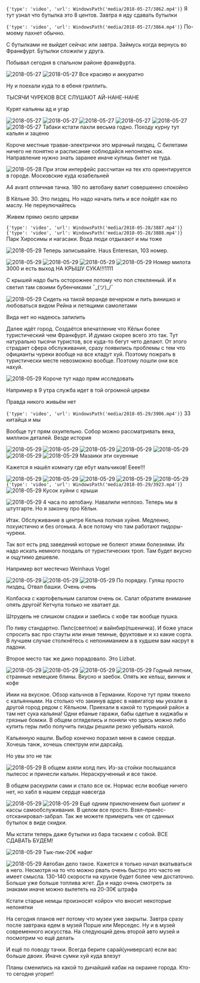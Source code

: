 ```{'type': 'video', 'url': WindowsPath('media/2018-05-27/3862.mp4')}```
Я тут узнал что бутылка это 8 центов. Завтра я иду сдавать бутылки 

```{'type': 'video', 'url': WindowsPath('media/2018-05-27/3864.mp4')}```
По-моему пахнет обычно. 

С бутылками не выйдет сейчас или завтра. Займусь когда вернусь во Франкфурт. Бутылки сложили у друга. 

Побывал сегодня в спальном районе франкфурта. 

![2018-05-27](media/3868.jpg "Boris T")
![2018-05-27](media/3869.jpg "Boris T")
Все красиво и аккуратно 

Ну и поехали куда то в ебеня гриллить. 

ТЫСЯЧИ ЧУРЕКОВ ВСЕ СЛУШАЮТ АЙ-НАНЕ-НАНЕ 

Курят кальяны ад и угар 

![2018-05-27](media/3874.jpg "Boris T")
![2018-05-27](media/3875.jpg "Boris T")
![2018-05-27](media/3876.jpg "Boris T")
![2018-05-27](media/3877.jpg "Boris T")
![2018-05-27](media/3878.jpg "Boris T")
![2018-05-27](media/3879.jpg "Boris T")
Табаки кстати пахли весьма годно. Походу курну тут кальян и заценю 

Короче местные травае-электрички это мрачный пиздец. С билетами ничего не понятно и расписание соблюдайся непонятно как. Направление нужно знать заранее иначе купишь билет не туда. 

![2018-05-28](media/3882.jpg "Boris T")
При этом интерфейс рассчитан на тех кто ориентируется в городе. Московские куда юзабельней 

A4 avant отличная тачка. 180 по автобану валит совершенно спокойно 

В Кёльне 30. Это пиздец. Но надо начать пить и все пойдёт как по маслу. Не переулючайтесь 

Живем прямо около церкви 

```{'type': 'video', 'url': WindowsPath('media/2018-05-28/3887.mp4')}```
```{'type': 'video', 'url': WindowsPath('media/2018-05-28/3888.mp4')}```
Парк Хиросимы и нагасаки. Вода люди отдыхают и мы тоже 

![2018-05-29](media/3890.jpg "Boris T")
Теперь записывайте. Haus Enteresan, 103 номер. 

![2018-05-29](media/3892.jpg "Boris T")
![2018-05-29](media/3893.jpg "Boris T")
![2018-05-29](media/3894.jpg "Boris T")
![2018-05-29](media/3895.jpg "Boris T")
Номер милота 3000 и есть выход НА КРЫШУ СУКА!!!1111 

С крышей надо быть осторожнее потому что пол стеклянный. И я светил там своими бубенчиками ¯\_(ツ)_/¯ 

![2018-05-29](media/3898.jpg "Boris T")
Сидеть на такой веранде вечерком и пить винишко и любоваться видом Рейна и летящими самолетами 

Вида нет но надеюсь запилить 

Далее идёт город. Создаётся впечатление что Кёльн более туристический чем Франкфурт. И думаю скорее всего это так. Тут натурально тысячи туристов, все куда-то бегут чето делают. От этого страдает сфера обслуживания, сразу появились проблемы с тем что официанты чуреки вообще на все кладут хуй. Поэтому пожрать в туристически месте невозможно вообще. Поэтому пошли они все нахуй. 

![2018-05-29](media/3902.jpg "Boris T")
Короче тут надо прям исследовать 

Например в 9 утра служба идет в той огромной церкви 

Правда никого живьём нет 

```{'type': 'video', 'url': WindowsPath('media/2018-05-29/3906.mp4')}```
33 китайца и мы 

Вообще тут прям охуительно. Собор можно рассматривать века, миллион деталей. Везде история 

![2018-05-29](media/3909.jpg "Boris T")
![2018-05-29](media/3910.jpg "Boris T")
![2018-05-29](media/3911.jpg "Boris T")
![2018-05-29](media/3912.jpg "Boris T")
![2018-05-29](media/3913.jpg "Boris T")
![2018-05-29](media/3914.jpg "Boris T")
![2018-05-29](media/3915.jpg "Boris T")
Мазаики эти охуенные 

Кажется я нашёл комнату где ебут мальчиков! Ееее!!! 

![2018-05-29](media/3918.jpg "Boris T")
![2018-05-29](media/3919.jpg "Boris T")
![2018-05-29](media/3920.jpg "Boris T")
![2018-05-29](media/3921.jpg "Boris T")
![2018-05-29](media/3922.jpg "Boris T")
```{'type': 'video', 'url': WindowsPath('media/2018-05-29/3923.mp4')}```
![2018-05-29](media/3924.jpg "Boris T")
Кусок хуйни с крыши 

![2018-05-29](media/3926.jpg "Boris T")
4 часа по автобану. Навалили неплохо. Теперь мы в штутгарте. Но я закончу про Кёльн. 

Итак. Обслуживание в центре Кельна полная хуйня. Медленно, похуистично и без огонька. А все потому что там работают пидоры-чуреки. 

Так вот есть ряд заведений которые не болеют этими болезнями. Их надо искать немного поодаль от туристических троп. Там будет вкусно и ощутимо дешевле. 

Например вот местечко Weinhaus Vogel 

![2018-05-29](media/3931.jpg "Boris T")
![2018-05-29](media/3932.jpg "Boris T")
![2018-05-29](media/3933.jpg "Boris T")
По порядку. Гуляш просто пиздец. Отвал башки. Очень очень 

Колбаска с картофельным салатом очень ок. Салат обратите внимание опять другой! Кетчупа только не хватает да. 

Штрудель не слишком сладки и заебись с кофе так вообще пушка. 

По пиву стандартно. Пилс(светлое) и вайнбир(пшеничка). И боже упаси спросить вас про стауты или иные темные, фруктовые и хз какие сорта. В лучшем случае столкнётесь с непониманием а в  худшем вам насрут в ладони. 

Второе место так же дико порадовало. Это Lizbat. 

![2018-05-29](media/3939.jpg "Boris T")
![2018-05-29](media/3940.jpg "Boris T")
![2018-05-29](media/3941.jpg "Boris T")
![2018-05-29](media/3942.jpg "Boris T")
Годный летник, странные немецкие блины. Вкусно и заебок. Опять же кельш, винчик и кофе 

Ииии на вкусное. Обзор кальчнов в Германии. Короче тут прям тяжело с кальянными. На столько что закинув адрес в навигатор мы уехали в другой город рядом с Кёльном. Приехали в какой то турецкий район а там нет сука кальяна! Одни ебаные гаражи, бабы одетые в хиджабы и грязные бомжи. В общем огляделись и поняли что здесь можно либо купить геры либо получить пизды решили резко уебывать нахой. 

Кальянную нашли. Выбор конечно поразил меня в самое сердце. Хочешь танж, хочешь спектрум или дарсайд. 

Но увы это не так 

![2018-05-29](media/3947.jpg "Boris T")
В общем азяли колд пич. Из-за стойки послышался пылесос и принесли кальян. Нераскрученный и все такое. 

В общем раскурили сами и стало все ок. Нормас если вообще ничего нет, но хабл в нашем сердце навсегда 

![2018-05-29](media/3950.jpg "Boris T")
![2018-05-29](media/3951.jpg "Boris T")
Ещё одним приключением был шопинг и кассы самообслуживания. В целом все просто. Взял-принёс-отсканировал-забрал. Так же можете примерить чек от сданных бутылок в виде скидки. 

Мы кстати теперь даже бутылки из бара таскаем с собой. ВСЕ СДАВАТЬ БУДЕМ! 

![2018-05-29](media/3954.jpg "Boris T")
Тык-пик-20€ нафиг 

![2018-05-29](media/3957.jpg "Boris T")
Автобан дело такое. Кажется я только начал вкатываться в него. Несмотря на то что можно рвать очень быстро это часто не имеет смысла. 130-140 скорости на круизе будет более чем достаточно. Больше уже больше топлива жгет. Да и надо очень смотреть за знаками иначе можно вылететь на 20-30€ штрафа 

Кстати старые немцы произносят «ойро» что вносит некоторые непонятки 

На сегодня планов нет потому что музеи уже закрыты. Завтра сразу после завтрака едем в музей Порше или Мерседес. Ну и в музей современного искусства. На следующий день второй авто музей и посмотрим чо ещё делать 

И ещё по поводу тачки. Всегда берите сарай(универсал) если вас больше двоих. Иначе сумки хуй куда влезут 

Планы сменились на какой то дичайший кабак на окраине города. Кто-то сегодня угорит! 

